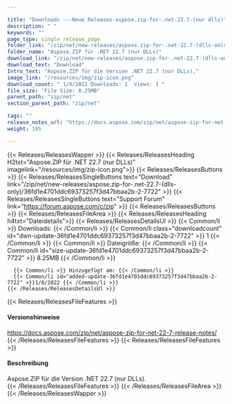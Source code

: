 ```yaml
---

title: "Downloads ---Neue Releases-aspose.zip-for-.net-22.7-(nur dlls)"
description: " "
keywords: ""
page_type: single_release_page
folder_link: "/zip/net/new-releases/aspose.zip-for-.net-22.7-(dlls-only)/"
folder_name: "Aspose.ZIP für .NET 22.7 (nur DLLs)"
download_link: "/zip/net/new-releases/aspose.zip-for-.net-22.7-(dlls-only)/36fd1e4701ddc69373257f3d47bbaa2b-2-7722"
download_text: "Download"
Intro_text: "Aspose.ZIP für die Version .NET 22.7 (nur DLLs)."
image_link: "/resources/img/zip-icon.png"
download_count: " 1/8/2022 Downloads: 1  Views: 1 "
file_size: "File Size: 8.25MB"
parent_path: "zip/net"
section_parent_path: "zip/net"

tags: ""
release_notes_url: "https://docs.aspose.com/zip/net/aspose-zip-for-net-22-7-release-notes/"
weight: 105

---
```


{{< Releases/ReleasesWapper >}}
  {{< Releases/ReleasesHeading H2txt="Aspose.ZIP für .NET 22.7 (nur DLLs)" imagelink="/resources/img/zip-icon.png">}}
  {{< Releases/ReleasesButtons >}}
    {{< Releases/ReleasesSingleButtons text="Download" link="/zip/net/new-releases/aspose.zip-for-.net-22.7-(dlls-only)/36fd1e4701ddc69373257f3d47bbaa2b-2-7722" >}}
    {{< Releases/ReleasesSingleButtons text="Support Forum" link="https://forum.aspose.com/c/zip" >}}
  {{< Releases/ReleasesButtons >}}
  {{< Releases/ReleasesFileArea >}}
    {{< Releases/ReleasesHeading h4txt="Dateidetails">}}
    {{< Releases/ReleasesDetailsUl >}}
      {{< Common/li >}} Downloads: {{< /Common/li >}}
      {{< Common/li class="downloadcount" id="dwn-update-36fd1e4701ddc69373257f3d47bbaa2b-2-7722" >}} 1 {{< /Common/li >}}
      {{< Common/li >}} Dateigröße: {{< /Common/li >}}
      {{< Common/li id="size-update-36fd1e4701ddc69373257f3d47bbaa2b-2-7722" >}} 8.25MB {{< /Common/li >}}

      {{< Common/li >}} Hinzugefügt am: {{< /Common/li >}}
      {{< Common/li id="added-update-36fd1e4701ddc69373257f3d47bbaa2b-2-7722" >}}1/8/2022 {{< /Common/li >}}
    {{< /Releases/ReleasesDetailsUl >}}

  {{< Releases/ReleasesFileFeatures >}}
      <h4>Versionshinweise</h4><div> <a href='https://docs.aspose.com/zip/net/aspose-zip-for-net-22-7-release-notes/'>https://docs.aspose.com/zip/net/aspose-zip-for-net-22-7-release-notes/</a></div>
  {{< /Releases/ReleasesFileFeatures >}}
  {{< Releases/ReleasesFileFeatures >}}
      <h4>Beschreibung</h4><div class="HTMLDescription"> Aspose.ZIP für die Version .NET 22.7 (nur DLLs).</div>
  {{< /Releases/ReleasesFileFeatures >}}
 {{< /Releases/ReleasesFileArea >}}
{{< /Releases/ReleasesWapper >}}



